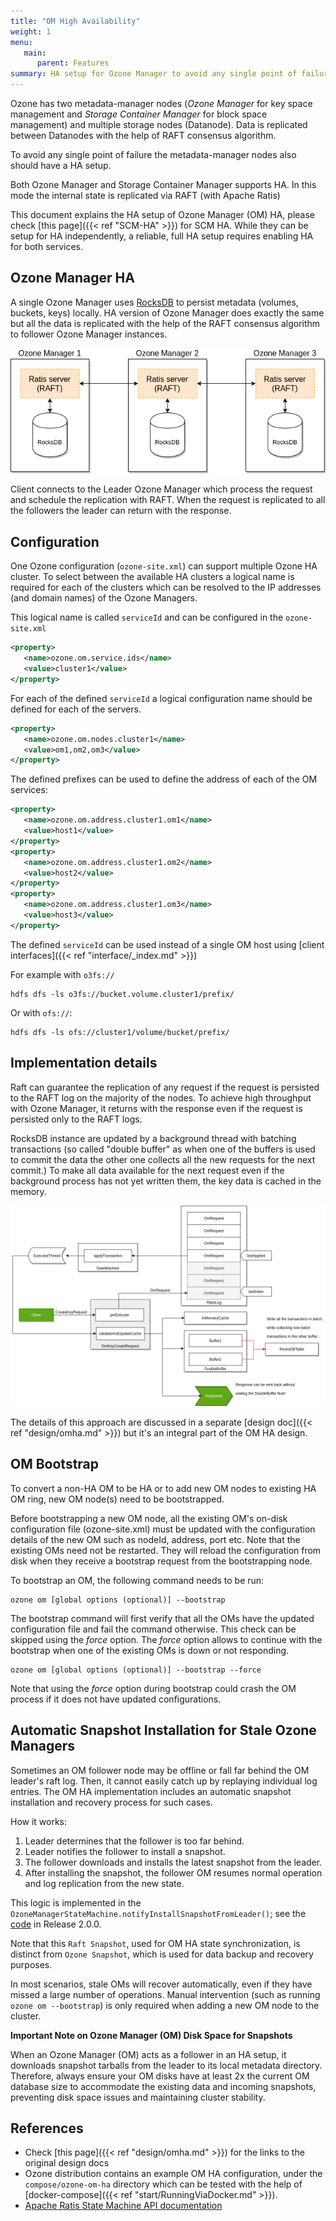```yaml
---
title: "OM High Availability"
weight: 1
menu:
   main:
      parent: Features
summary: HA setup for Ozone Manager to avoid any single point of failure.
---
```

<!---
  Licensed to the Apache Software Foundation (ASF) under one or more
  contributor license agreements.  See the NOTICE file distributed with
  this work for additional information regarding copyright ownership.
  The ASF licenses this file to You under the Apache License, Version 2.0
  (the "License"); you may not use this file except in compliance with
  the License.  You may obtain a copy of the License at

      http://www.apache.org/licenses/LICENSE-2.0

  Unless required by applicable law or agreed to in writing, software
  distributed under the License is distributed on an "AS IS" BASIS,
  WITHOUT WARRANTIES OR CONDITIONS OF ANY KIND, either express or implied.
  See the License for the specific language governing permissions and
  limitations under the License.
-->

Ozone has two metadata-manager nodes (*Ozone Manager* for key space management and *Storage Container Manager* for block space management) and multiple storage nodes (Datanode). Data is replicated between Datanodes with the help of RAFT consensus algorithm.

To avoid any single point of failure the metadata-manager nodes also should have a HA setup.

Both Ozone Manager and Storage Container Manager supports HA. In this mode the internal state is replicated via RAFT (with Apache Ratis) 

This document explains the HA setup of Ozone Manager (OM) HA, please check [this page]({{< ref "SCM-HA" >}}) for SCM HA.  While they can be setup for HA independently, a reliable, full HA setup requires enabling HA for both services.

## Ozone Manager HA

A single Ozone Manager uses [RocksDB](https://github.com/facebook/rocksdb/) to persist metadata (volumes, buckets, keys) locally. HA version of Ozone Manager does exactly the same but all the data is replicated with the help of the RAFT consensus algorithm to follower Ozone Manager instances.

![HA OM](HA-OM.png)

Client connects to the Leader Ozone Manager which process the request and schedule the replication with RAFT. When the request is replicated to all the followers the leader can return with the response.

## Configuration

One Ozone configuration (`ozone-site.xml`) can support multiple Ozone HA cluster. To select between the available HA clusters a logical name is required for each of the clusters which can be resolved to the IP addresses (and domain names) of the Ozone Managers.

This logical name is called `serviceId` and can be configured in the `ozone-site.xml`
 
```XML
<property>
   <name>ozone.om.service.ids</name>
   <value>cluster1</value>
</property>
```

For each of the defined `serviceId` a logical configuration name should be defined for each of the servers.

```XML
<property>
   <name>ozone.om.nodes.cluster1</name>
   <value>om1,om2,om3</value>
</property>
```

The defined prefixes can be used to define the address of each of the OM services:

```XML
<property>
   <name>ozone.om.address.cluster1.om1</name>
   <value>host1</value>
</property>
<property>
   <name>ozone.om.address.cluster1.om2</name>
   <value>host2</value>
</property>
<property>
   <name>ozone.om.address.cluster1.om3</name>
   <value>host3</value>
</property>
```

The defined `serviceId` can be used instead of a single OM host using [client interfaces]({{< ref "interface/_index.md" >}})

For example with `o3fs://`

```shell
hdfs dfs -ls o3fs://bucket.volume.cluster1/prefix/
```

Or with `ofs://`:

```shell
hdfs dfs -ls ofs://cluster1/volume/bucket/prefix/
```

## Implementation details

Raft can guarantee the replication of any request if the request is persisted to the RAFT log on the majority of the nodes. To achieve high throughput with Ozone Manager, it returns with the response even if the request is persisted only to the RAFT logs.

RocksDB instance are updated by a background thread with batching transactions (so called "double buffer" as when one of the buffers is used to commit the data the other one collects all the new requests for the next commit.) To make all data available for the next request even if the background process has not yet written them, the key data is cached in the memory.

![HA - OM Double Buffer](HA-OM-doublebuffer.png)

The details of this approach are discussed in a separate [design doc]({{< ref "design/omha.md" >}}) but it's an integral part of the OM HA design.

## OM Bootstrap

To convert a non-HA OM to be HA or to add new OM nodes to existing HA OM ring, new OM node(s) need to be bootstrapped.

Before bootstrapping a new OM node, all the existing OM's on-disk configuration file (ozone-site.xml) must be updated with the configuration details
of the new OM such as nodeId, address, port etc. Note that the existing OMs need not be restarted. They will reload the configuration from disk when
they receive a bootstrap request from the bootstrapping node.

To bootstrap an OM, the following command needs to be run:

```shell
ozone om [global options (optional)] --bootstrap
```

The bootstrap command will first verify that all the OMs have the updated configuration file and fail the command otherwise. This check can be skipped
using the _force_ option. The _force_ option allows to continue with the bootstrap when one of the existing OMs is down or not responding.

```shell
ozone om [global options (optional)] --bootstrap --force
```

Note that using the _force_ option during bootstrap could crash the OM process if it does not have updated configurations.

## Automatic Snapshot Installation for Stale Ozone Managers

Sometimes an OM follower node may be offline or fall far behind the OM leader's raft log.
Then, it cannot easily catch up by replaying individual log entries.
The OM HA implementation includes an automatic snapshot installation
and recovery process for such cases.

How it works:

1. Leader determines that the follower is too far behind.
2. Leader notifies the follower to install a snapshot.
3. The follower downloads and installs the latest snapshot from the leader.
4. After installing the snapshot, the follower OM resumes normal operation and log replication from the new state.

This logic is implemented in the `OzoneManagerStateMachine.notifyInstallSnapshotFromLeader()`;
see the [code](https://github.com/apache/ozone/blob/ozone-2.0.0/hadoop-ozone/ozone-manager/src/main/java/org/apache/hadoop/ozone/om/ratis/OzoneManagerStateMachine.java#L520-L531)
in Release 2.0.0.

Note that this `Raft Snapshot`, used for OM HA state synchronization, is distinct from `Ozone Snapshot`, which is used for data backup and recovery purposes.

In most scenarios, stale OMs will recover automatically, even if they have missed a large number of operations.
Manual intervention (such as running `ozone om --bootstrap`) is only required when adding a new OM node to the cluster.

**Important Note on Ozone Manager (OM) Disk Space for Snapshots**

When an Ozone Manager (OM) acts as a follower in an HA setup, it downloads snapshot tarballs from the leader to its
local metadata directory. Therefore, always ensure your OM disks have at least 2x the current OM database size to
accommodate the existing data and incoming snapshots, preventing disk space issues and maintaining cluster stability.

## References

 * Check [this page]({{< ref "design/omha.md" >}}) for the links to the original design docs
 * Ozone distribution contains an example OM HA configuration, under the `compose/ozone-om-ha` directory which can be tested with the help of [docker-compose]({{< ref "start/RunningViaDocker.md" >}}).
* [Apache Ratis State Machine API documentation](https://github.com/apache/ratis/blob/ratis-3.1.3/ratis-server-api/src/main/java/org/apache/ratis/statemachine/StateMachine.java)
